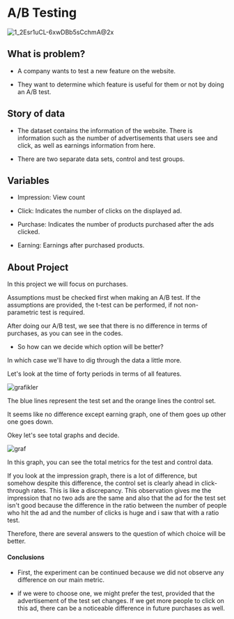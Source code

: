 # A/B Testing

![1_2Esr1uCL-6xwDBb5sCchmA@2x](https://user-images.githubusercontent.com/76595310/127244368-3e3d0974-8255-49a8-bccb-d5f10216bf94.jpeg)

## What is problem?

* A company wants to test a new feature on the website. 

* They want to determine which feature is useful for them or not by doing an A/B test.

## Story of data

* The dataset contains the information of the website. There is information such as the number of advertisements that users see and click, as well as earnings information from here.

* There are two separate data sets, control and test groups.

## Variables

* Impression: View count

* Click: Indicates the number of clicks on the displayed ad.

* Purchase: Indicates the number of products purchased after the ads clicked.

* Earning: Earnings after purchased products.

## About Project

In this project we will focus on purchases.

Assumptions must be checked first when making an A/B test. If the assumptions are provided, the t-test can be performed, if not non-parametric test is required.

After doing our A/B test, we see that there is no difference in terms of purchases, as you can see in the codes.

* So how can we decide which option will be better?

In which case we'll have to dig through the data a little more.

Let's look at the time of forty periods in terms of all features.

![grafikler](https://user-images.githubusercontent.com/76595310/127241423-4e7d3211-78c7-43cf-b0cc-05ca922dcb57.png)


The blue lines represent the test set and the orange lines the control set.

It seems like no difference except earning graph, one of them goes up other one goes down.  

Okey let's see total graphs and decide.

![graf](https://user-images.githubusercontent.com/76595310/127242163-3874ce08-e451-4c56-9bcc-2096a29a1c1d.png)

In this graph, you can see the total metrics for the test and control data.

If you look at the impression graph, there is a lot of difference, but somehow despite this difference, the control set is clearly ahead in click-through rates. This is like a discrepancy.
This observation gives me the impression that no two ads are the same and also that the ad for the test set isn't good because the difference in the ratio between the number of people who hit the ad and the number of clicks is huge 
and i saw that with a ratio test.

Therefore, there are several answers to the question of which choice will be better.

#### Conclusions

* First, the experiment can be continued because we did not observe any difference on our main metric.

* if we were to choose one, we might prefer the test, provided that the advertisement of the test set changes. If we get more people to click on this ad, there can be a noticeable difference in future purchases as well.



